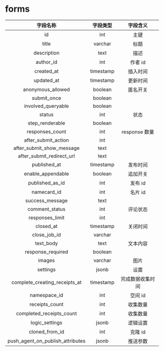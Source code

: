 # forms

| 字段名称 | 字段类型 | 字段含义 |
| :-----: | :-----: | :-----: 
| id | int | 主键 |
| title | varchar | 标题 |
| description | text | 描述 |
| author_id | int | 作者 id |
| created_at | timestamp | 插入时间 |
| updated_at | timestamp | 更新时间 |
| anonymous_allowed | boolean | 匿名开关 |
| submit_once | boolean |  |
| involved_queryable | boolean |  |
| status | int | 状态 |
| step_renderable | boolean |  |
| responses_count | int | response 数量 |
| after_submit_action | int |  |
| after_submit_show_message | text |  |
| after_submit_redirect_url | text |  |
| published_at | timestamp | 发布时间 |
| enable_appendable | boolean | 追加开关 |
| published_as_id | int | 发布 id |
| namecard_id | int | 名片 id |
| success_message | text |  |
| comment_status | int | 评论状态 |
| responses_limit | int |  |
| closed_at | timestamp | 关闭时间 |
| close_job_id | varchar |  |
| text_body | text | 文本内容 |
| response_required | boolean |  |
| images | varchar | 图片 |
| settings | jsonb | 设置 |
| complete_creating_receipts_at | timestamp | 完成数据收集时间 |
| namespace_id | int | 空间 id |
| receipts_count | int | 收集数量 |
| completed_receipts_count | int | 收集数量 |
| logic_settings | jsonb | 逻辑设置 |
| cloned_from_id | int | 克隆 id |
| push_agent_on_publish_attributes | jsonb | 推送参数 |

